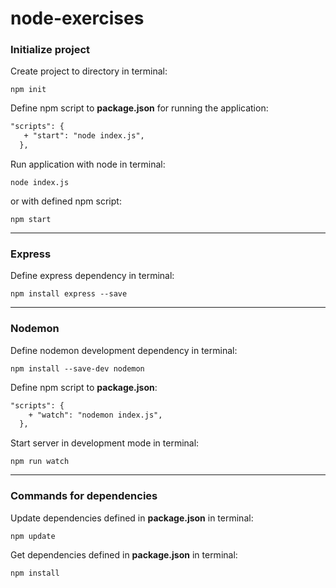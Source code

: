 # node-exercises

### Initialize project

Create project to directory in terminal:

```
npm init
```

Define npm script to **package.json** for running the application:

```diff
"scripts": {
   + "start": "node index.js",
  },
```

Run application with node in terminal:

```
node index.js
```

or with defined npm script:

```
npm start
```

***

### Express

Define express dependency in terminal:

```
npm install express --save
```

***

### Nodemon

Define nodemon development dependency in terminal:

```
npm install --save-dev nodemon
```

Define npm script to **package.json**:

```diff
"scripts": {
    + "watch": "nodemon index.js",
  },
```

Start server in development mode in terminal:

```
npm run watch
```

***

### Commands for dependencies

Update dependencies defined in **package.json** in terminal:

```
npm update
```

Get dependencies defined in **package.json** in terminal:

```
npm install
```
